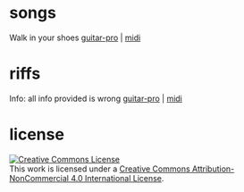 
# songs

Walk in your shoes [guitar-pro](https://github.com/chief/music/blob/master/songs/walk_in_your_shoes/walk_in_your_shoes.gp?raw=true) | 
[midi](https://github.com/chief/music/blob/master/songs/walk_in_your_shoes/walk_in_your_shoes.mp3?raw=true)

# riffs

Info: all info provided is wrong [guitar-pro](https://github.com/chief/music/blob/master/riffs/all_info_provided_is_wrong/all_info_provided_is_wrong.gp?raw=true) |
[midi](https://github.com/chief/music/blob/master/riffs/all_info_provided_is_wrong/all_info_provided_is_wrong.mp3?raw=true)

# license

<a rel="license" href="http://creativecommons.org/licenses/by-nc/4.0/"><img alt="Creative Commons License" style="border-width:0" src="https://i.creativecommons.org/l/by-nc/4.0/88x31.png" /></a><br />This work is licensed under a <a rel="license" href="http://creativecommons.org/licenses/by-nc/4.0/">Creative Commons Attribution-NonCommercial 4.0 International License</a>.
